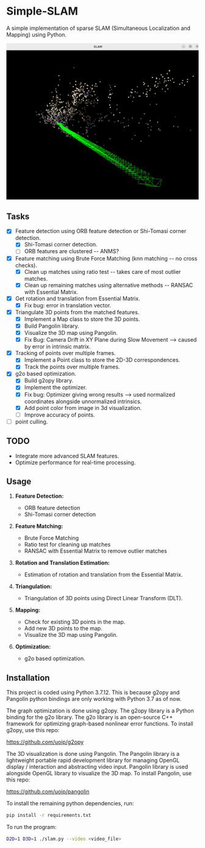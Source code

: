 # Simple-SLAM

A simple implementation of sparse SLAM (Simultaneous Localization and Mapping) using Python.


![image](doc/slam.png)


## Tasks

- [x] Feature detection using ORB feature detection or Shi-Tomasi corner detection.
  - [x] Shi-Tomasi corner detection.
  - [ ] ORB features are clustered -- ANMS?
- [x] Feature matching using Brute Force Matching (knn matching -- no cross checks).
  - [x] Clean up matches using ratio test -- takes care of most outlier matches.
  - [x] Clean up remaining matches using alternative methods -- RANSAC with Essential Matrix.
- [x] Get rotation and translation from Essential Matrix.
  - [x] Fix bug: error in translation vector.
- [x] Triangulate 3D points from the matched features.
  - [x] Implement a Map class to store the 3D points.
  - [x] Build Pangolin library.
  - [x] Visualize the 3D map using Pangolin.
  - [x] Fix Bug: Camera Drift in XY Plane during Slow Movement --> caused by error in intrinsic matrix.
- [x] Tracking of points over multiple frames.
  - [x] Implement a Point class to store the 2D-3D correspondences.
  - [x] Track the points over multiple frames.
- [x] g2o based optimization.
  - [x] Build g2opy library.
  - [x] Implement the optimizer.
  - [x] Fix bug: Optimizer giving wrong results --> used normalized coordinates alongside unnormalized intrinsics.
  - [x] Add point color from image in 3d visualization.
  - [ ] Improve accuracy of points.
- [ ] point culling.

## TODO

- Integrate more advanced SLAM features.
- Optimize performance for real-time processing.

## Usage

1. **Feature Detection:**

   - ORB feature detection
   - Shi-Tomasi corner detection

2. **Feature Matching:**

   - Brute Force Matching
   - Ratio test for cleaning up matches
   - RANSAC with Essential Matrix to remove outlier matches

3. **Rotation and Translation Estimation:**

   - Estimation of rotation and translation from the Essential Matrix.

4. **Triangulation:**

   - Triangulation of 3D points using Direct Linear Transform (DLT).

5. **Mapping:**

   - Check for existing 3D points in the map.
   - Add new 3D points to the map.
   - Visualize the 3D map using Pangolin.

6. **Optimization:**
   - g2o based optimization.

## Installation

This project is coded using Python 3.7.12. This is because g2opy and Pangolin python bindings are only working with Python 3.7 as of now.

The graph optimization is done using g2opy. The g2opy library is a Python binding for the g2o library. The g2o library is an open-source C++ framework for optimizing graph-based nonlinear error functions. To install g2opy, use this repo:

https://github.com/uoip/g2opy

The 3D visualization is done using Pangolin. The Pangolin library is a lightweight portable rapid development library for managing OpenGL display / interaction and abstracting video input. Pangolin library is used alongside OpenGL library to visualize the 3D map. To install Pangolin, use this repo:

https://github.com/uoip/pangolin




To install the remaining python dependencies, run:

```sh
pip install -r requirements.txt
```

To run the program:

```sh
D2D=1 D3D=1 ./slam.py --video <video_file>
```
